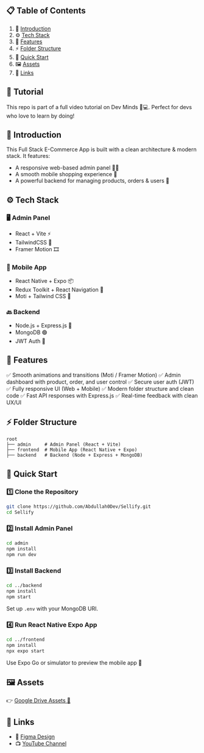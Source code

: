 ## 📋 Table of Contents

1. 🤖 [Introduction](#introduction)
2. ⚙️ [Tech Stack](#tech-stack)
3. 🔋 [Features](#features)
4. ⚡ [Folder Structure](#folder-structure)
5. 🤸 [Quick Start](#quick-start)
6. 🖼️ [Assets](#assets)
7. 🔗 [Links](#links)

## 🚨 Tutorial

This repo is part of a full video tutorial on Dev Minds 🧠💻. Perfect for devs who love to learn by doing!

## <a name="introduction">🤖 Introduction</a>

This Full Stack E-Commerce App is built with a clean architecture & modern stack. It features:

* A responsive web-based admin panel 🧑‍💼
* A smooth mobile shopping experience 📱
* A powerful backend for managing products, orders & users 🔧

## <a name="tech-stack">⚙️ Tech Stack</a>

### 🖥️ Admin Panel

* React + Vite ⚡
* TailwindCSS 💨
* Framer Motion 🎞️

### 📱 Mobile App

* React Native + Expo 📦
* Redux Toolkit + React Navigation 🧭
* Moti + Tailwind CSS 🌈

### 🔙 Backend

* Node.js + Express.js 🚀
* MongoDB 🟢
* JWT Auth 🔐

## <a name="features">🔋 Features</a>

✅ Smooth animations and transitions (Moti / Framer Motion)
✅ Admin dashboard with product, order, and user control
✅ Secure user auth (JWT)
✅ Fully responsive UI (Web + Mobile)
✅ Modern folder structure and clean code
✅ Fast API responses with Express.js
✅ Real-time feedback with clean UX/UI

## <a name="folder-structure">⚡ Folder Structure</a>

```
root
├── admin     # Admin Panel (React + Vite)
├── frontend  # Mobile App (React Native + Expo)
├── backend   # Backend (Node + Express + MongoDB)
```

## <a name="quick-start">🤸 Quick Start</a>

### 1️⃣ Clone the Repository

```bash
git clone https://github.com/Abdullah0Dev/Sellify.git
cd Sellify
```

### 2️⃣ Install Admin Panel

```bash
cd admin
npm install
npm run dev
```

### 3️⃣ Install Backend

```bash
cd ../backend
npm install
npm start
```

Set up `.env` with your MongoDB URI.

### 4️⃣ Run React Native Expo App

```bash
cd ../frontend
npm install
npx expo start
```

Use Expo Go or simulator to preview the mobile app 📱

## <a name="assets">🖼️ Assets</a>

👉 [Google Drive Assets 📂](https://drive.google.com/drive/folders/1L1rxpyGG27UXTISyfPVtNuSHLIEc08FV?usp=sharing)

## <a name="links">🔗 Links</a>

* 🎨 [Figma Design](https://www.figma.com/design/r2oLfsjVOOHBRAmV9zxc8p/eCommerce-App-UI-Kit---Case-Study-Ecommerce-Mobile-App-UI-kit-%28Community%29?node-id=1-16990&t=aGKMq0fjCva2xjBh-1)
* 📺 [YouTube Channel](https://www.youtube.com/@Dev-Minds/videos)
